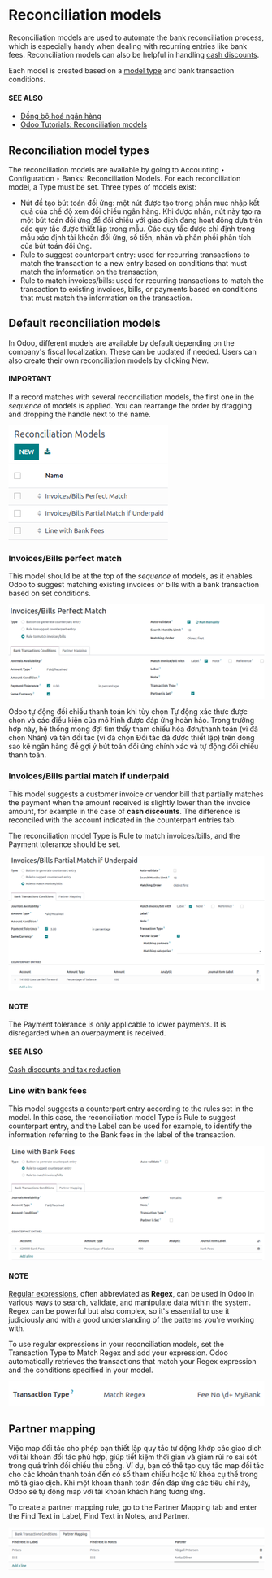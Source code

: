 # Reconciliation models

Reconciliation models are used to automate the [bank reconciliation](reconciliation.md) process,
which is especially handy when dealing with recurring entries like bank fees. Reconciliation models
can also be helpful in handling [cash discounts](../customer_invoices/cash_discounts.md).

Each model is created based on a [model type](#models-type) and bank transaction
conditions.

#### SEE ALSO
- [Đồng bộ hoá ngân hàng](bank_synchronization/)
- [Odoo Tutorials: Reconciliation models](https://www.odoo.com/slides/slide/reconciliation-models-1841?fullscreen=1)

<a id="models-type"></a>

## Reconciliation model types

The reconciliation models are available by going to Accounting ‣ Configuration
‣ Banks: Reconciliation Models. For each reconciliation model, a Type must be set.
Three types of models exist:

- Nút để tạo bút toán đối ứng: một nút được tạo trong phần mục nhập kết quả của chế độ xem đối chiếu ngân hàng. Khi được nhấn, nút này tạo ra một bút toán đối ứng để đối chiếu với giao dịch đang hoạt động dựa trên các quy tắc được thiết lập trong mẫu. Các quy tắc được chỉ định trong mẫu xác định tài khoản đối ứng, số tiền, nhãn và phân phối phân tích của bút toán đối ứng.
- Rule to suggest counterpart entry: used for recurring transactions to match the
  transaction to a new entry based on conditions that must match the information on the transaction;
- Rule to match invoices/bills: used for recurring transactions to match the transaction
  to existing invoices, bills, or payments based on conditions that must match the information on
  the transaction.

## Default reconciliation models

In Odoo, different models are available by default depending on the company's fiscal localization.
These can be updated if needed. Users can also create their own reconciliation models by clicking
New.

#### IMPORTANT
If a record matches with several reconciliation models, the first one in the *sequence* of models
is applied. You can rearrange the order by dragging and dropping the handle next to the name.

![Rearrange the sequence of models in the list view.](../../../../.gitbook/assets/list-view.png)

### Invoices/Bills perfect match

This model should be at the top of the *sequence* of models, as it enables Odoo to suggest matching
existing invoices or bills with a bank transaction based on set conditions.

![Set rules to trigger the reconciliation.](../../../../.gitbook/assets/invoices-bills-perfect-match.png)

Odoo tự động đối chiếu thanh toán khi tùy chọn Tự động xác thực được chọn và các điều kiện của mô hình được đáp ứng hoàn hảo. Trong trường hợp này, hệ thống mong đợi tìm thấy tham chiếu hóa đơn/thanh toán (vì đã chọn Nhãn) và tên đối tác (vì đã chọn Đối tác đã được thiết lập) trên dòng sao kê ngân hàng để gợi ý bút toán đối ứng chính xác và tự động đối chiếu thanh toán.

### Invoices/Bills partial match if underpaid

This model suggests a customer invoice or vendor bill that partially matches the payment when the
amount received is slightly lower than the invoice amount, for example in the case of
**cash discounts**. The difference is reconciled with the account indicated in the
counterpart entries tab.

The reconciliation model Type is Rule to match invoices/bills, and the
Payment tolerance should be set.

![Set rules to trigger the reconciliation.](../../../../.gitbook/assets/partial-match.png)

#### NOTE
The Payment tolerance is only applicable to lower payments. It is disregarded when an
overpayment is received.

#### SEE ALSO
[Cash discounts and tax reduction](../customer_invoices/cash_discounts.md)

### Line with bank fees

This model suggests a counterpart entry according to the rules set in the model. In this case, the
reconciliation model Type is Rule to suggest counterpart entry, and the
Label can be used for example, to identify the information referring to the
Bank fees in the label of the transaction.

![Set rules to trigger the reconciliation.](../../../../.gitbook/assets/bank-fees.png)

#### NOTE
[Regular expressions](https://regexone.com/), often abbreviated as **Regex**, can be used in
Odoo in various ways to search, validate, and manipulate data within the system. Regex can be
powerful but also complex, so it's essential to use it judiciously and with a good understanding
of the patterns you're working with.

To use regular expressions in your reconciliation models, set the Transaction Type
to Match Regex and add your expression. Odoo automatically retrieves the
transactions that match your Regex expression and the conditions specified in your model.

![Using Regex in Odoo](../../../../.gitbook/assets/regex.png)

## Partner mapping

Việc map đối tác cho phép bạn thiết lập quy tắc tự động khớp các giao dịch với tài khoản đối tác phù hợp, giúp tiết kiệm thời gian và giảm rủi ro sai sót trong quá trình đối chiếu thủ công. Ví dụ, bạn có thể tạo quy tắc map đối tác cho các khoản thanh toán đến có số tham chiếu hoặc từ khóa cụ thể trong mô tả giao dịch. Khi một khoản thanh toán đến đáp ứng các tiêu chí này, Odoo sẽ tự động map với tài khoản khách hàng tương ứng.

To create a partner mapping rule, go to the Partner Mapping tab and enter the
Find Text in Label, Find Text in Notes, and Partner.

![defining partner mapping](../../../../.gitbook/assets/partner-mapping.png)
